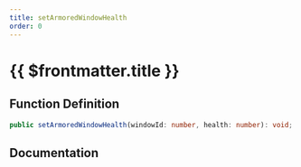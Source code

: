 ```yaml
---
title: setArmoredWindowHealth
order: 0
---
```


# {{ $frontmatter.title }}

## Function Definition

```ts
public setArmoredWindowHealth(windowId: number, health: number): void;
```

## Documentation

<!--@include: ./parts/setArmoredWindowHealth.md-->
